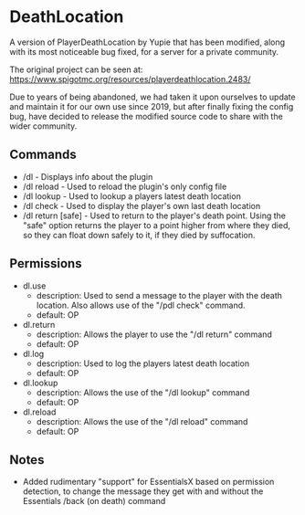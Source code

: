 # DeathLocation
A version of PlayerDeathLocation by Yupie that has been modified, along with its most noticeable bug fixed, for a server for a private community.

The original project can be seen at: https://www.spigotmc.org/resources/playerdeathlocation.2483/

Due to years of being abandoned, we had taken it upon ourselves to update and maintain it for our own use since 2019, but after finally fixing the config bug, have decided to release the modified source code to share with the wider community.

## Commands
- /dl - Displays info about the plugin
- /dl reload - Used to reload the plugin's only config file
- /dl lookup <name> - Used to lookup a players latest death location
- /dl check - Used to display the player's own last death location
- /dl return [safe] - Used to return to the player's death point. Using the "safe" option returns the player to a point higher from where they died, so they can float down safely to it, if they died by suffocation.
  
## Permissions
- dl.use
  - description: Used to send a message to the player with the death location. Also allows use of the "/pdl check" command.
  - default: OP
- dl.return
  - description: Allows the player to use the "/dl return" command
  - default: OP
- dl.log
  - description: Used to log the players latest death location
  - default: OP
- dl.lookup
  - description: Allows the use of the "/dl lookup" command
  - default: OP
- dl.reload
  - description: Allows the use of the "/dl reload" command
  - default: OP
  
## Notes
- Added rudimentary "support" for EssentialsX based on permission detection, to change the message they get with and without the Essentials /back (on death) command
